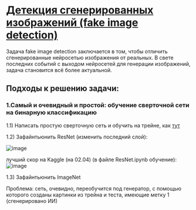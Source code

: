 # <a href="https://www.kaggle.com/competitions/generated-or-not/overview">Детекция сгенерированных изображений (fake image detection)</a>

Задача fake image detection заключается в том, чтобы отличить сгенерированные нейросетью изображения от реальных. В свете последних событий с выходом нейросетей для генерации изображений, задача становится всё более актуальной.  

## Подходы к решению задачи:

### 1.Самый и очевидный и простой: обучение сверточной сети на бинарную классификацию

  1.1) Написать простую сверточную сеть и обучить на трейне, как <a href=https://gaurijagatap.github.io/assets/CGI.pdf>тут</a>

  1.2) Зафайнтьюнить ResNet (изменить последний слой):

  ![image](https://github.com/me1nna/fake-image-detection/assets/78222093/7ec6d5d4-619c-4802-9360-75ccdbe2d1a3)

  
  лучший скор на Kaggle (на 02.04) (в файле ResNet.ipynb обучение):
  ![image](https://github.com/me1nna/fake-image-detection/assets/78222093/2313e179-74ce-431c-9460-5333dedc0e87)


  1.3) Зафайнтьюнить ImageNet

  Проблема: сеть, очевидно, переобучится под генератор, с помощью которого созданы картинки из трейна и теста, имеющие метку 1 (сгенерировано ИИ)


